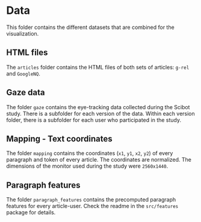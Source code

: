 # Data
This folder contains the different datasets that are combined for the visualization.


## HTML files 
The `articles` folder contains the HTML files of both sets of articles: `g-rel` and `GoogleNQ`.


## Gaze data 
The folder `gaze` contains the eye-tracking data collected during the Scibot study. There is
a subfolder for each version of the data. Within each version folder, there is a subfolder
for each user who participated in the study.


## Mapping - Text coordinates
The folder `mapping` contains the coordinates (`x1`, `y1`, `x2`, `y2`) of every paragraph 
and token of every article. The coordinates are normalized. The dimensions of the monitor 
used during the study were `2560x1440`. 


## Paragraph features 
The folder `paragraph_features` contains the precomputed paragraph features for every
article-user. Check the readme in the `src/features` package for details.
